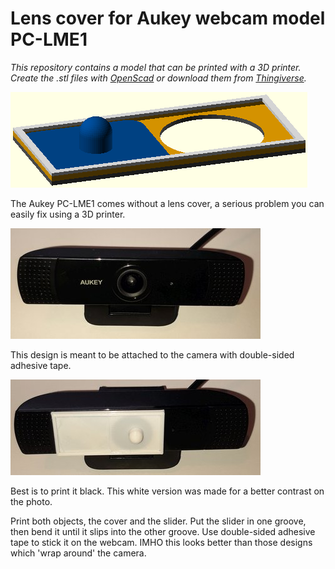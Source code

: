 # Lens cover for Aukey webcam model PC-LME1

*This repository contains a model that can be printed with a 3D printer. Create the .stl files with [OpenScad](https://openscad.org/) or download them from [Thingiverse](https://www.thingiverse.com/thing:6277697).*



![](https://github.com/Moon70/WebcamLensCover/blob/main/LensCoverAnim.png?raw=true)





The Aukey PC-LME1 comes without a lens cover, a serious problem you can easily fix using a 3D printer.

![](https://github.com/Moon70/WebcamLensCover/blob/main/Aukey_PC-LME1.jpg?raw=true)





This design is meant to be attached to the camera with double-sided adhesive tape.

![](https://github.com/Moon70/WebcamLensCover/blob/main/Aukey_PC-LME1_WithCover.jpg?raw=true)





Best is to print it black. This white version was made for a better contrast on the photo.

Print both objects, the cover and the slider. Put the slider in one groove, then bend it until it slips into the other groove. Use double-sided adhesive tape to stick it on the webcam. IMHO this looks better than those designs which 'wrap around' the camera.
